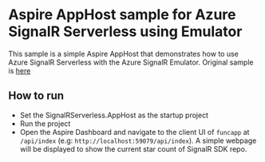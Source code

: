 # Aspire AppHost sample for Azure SignalR Serverless using Emulator

This sample is a simple Aspire AppHost that demonstrates how to use Azure SignalR Serverless with the Azure SignalR Emulator.
Original sample is [here](https://github.com/aspnet/AzureSignalR-samples/tree/main/samples/QuickStartServerless/csharp-isolated)

## How to run
- Set the SignalRServerless.AppHost as the startup project
- Run the project
- Open the Aspire Dashboard and navigate to the client UI of `funcapp` at `/api/index` (e.g: `http://localhost:59079/api/index`). A simple webpage will be displayed to show the current star count of SignalR SDK repo.
